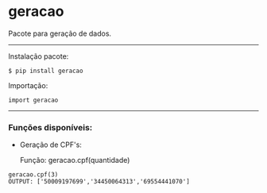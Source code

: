 # geracao
Pacote para geração de dados.

***
Instalação pacote:
```
$ pip install geracao
```
Importação:
```
import geracao
```
***
### Funções disponíveis:
- Geração de CPF's:

    Função: geracao.cpf(quantidade)
```
geracao.cpf(3)
OUTPUT: ['50009197699','34450064313','69554441070']
```
